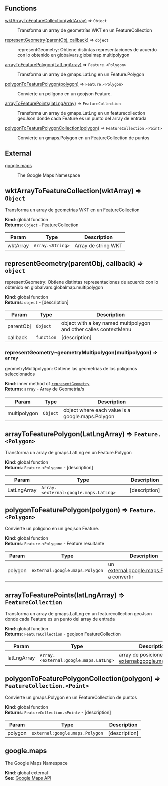 ## Functions

<dl>
<dt><a href="#wktArrayToFeatureCollection">wktArrayToFeatureCollection(wktArray)</a> ⇒ <code>Object</code></dt>
<dd><p>Transforma un array de geometrías WKT en un FeatureCollection</p>
</dd>
<dt><a href="#representGeometry">representGeometry(parentObj, callback)</a> ⇒ <code>object</code></dt>
<dd><p>representGeometry: Obtiene distintas representaciones de acuerdo con lo obtenido en globalvars.globalmap.multipolygon</p>
</dd>
<dt><a href="#arrayToFeaturePolygon">arrayToFeaturePolygon(LatLngArray)</a> ⇒ <code>Feature.&lt;Polygon&gt;</code></dt>
<dd><p>Transforma un array de gmaps.LatLng en un Feature.Polygon</p>
</dd>
<dt><a href="#polygonToFeaturePolygon">polygonToFeaturePolygon(polygon)</a> ⇒ <code>Feature.&lt;Polygon&gt;</code></dt>
<dd><p>Convierte un polígono en un geojson Feature.<Polygon></p>
</dd>
<dt><a href="#arrayToFeaturePoints">arrayToFeaturePoints(latLngArray)</a> ⇒ <code>FeatureCollection</code></dt>
<dd><p>Transforma un array de gmaps.LatLng en un featurecollection geoJson
donde cada Feature es un punto del array de entrada</p>
</dd>
<dt><a href="#polygonToFeaturePolygonCollection">polygonToFeaturePolygonCollection(polygon)</a> ⇒ <code>FeatureCollection.&lt;Point&gt;</code></dt>
<dd><p>Convierte un gmaps.Polygon en un FeatureCollection de puntos</p>
</dd>
</dl>

## External

<dl>
<dt><a href="#external_google.maps">google.maps</a></dt>
<dd><p>The Google Maps Namespace</p>
</dd>
</dl>

<a name="wktArrayToFeatureCollection"></a>

## wktArrayToFeatureCollection(wktArray) ⇒ <code>Object</code>
Transforma un array de geometrías WKT en un FeatureCollection

**Kind**: global function  
**Returns**: <code>Object</code> - FeatureCollection  

| Param | Type | Description |
| --- | --- | --- |
| wktArray | <code>Array.&lt;String&gt;</code> | Array de string WKT |

<a name="representGeometry"></a>

## representGeometry(parentObj, callback) ⇒ <code>object</code>
representGeometry: Obtiene distintas representaciones de acuerdo con lo obtenido en globalvars.globalmap.multipolygon

**Kind**: global function  
**Returns**: <code>object</code> - [description]  

| Param | Type | Description |
| --- | --- | --- |
| parentObj | <code>Object</code> | object with a key named multipolygon and other calles contextMenu |
| callback | <code>function</code> | [description] |

<a name="representGeometry..geometryMultipolygon"></a>

### representGeometry~geometryMultipolygon(multipolygon) ⇒ <code>array</code>
geometryMultipolygon: Obtiene las geometrias de los poligonos seleccionados

**Kind**: inner method of [<code>representGeometry</code>](#representGeometry)  
**Returns**: <code>array</code> - Array de Geometria/s  

| Param | Type | Description |
| --- | --- | --- |
| multipolygon | <code>Object</code> | object where each value is a google.maps.Polygon |

<a name="arrayToFeaturePolygon"></a>

## arrayToFeaturePolygon(LatLngArray) ⇒ <code>Feature.&lt;Polygon&gt;</code>
Transforma un array de gmaps.LatLng en un Feature.Polygon

**Kind**: global function  
**Returns**: <code>Feature.&lt;Polygon&gt;</code> - [description]  

| Param | Type | Description |
| --- | --- | --- |
| LatLngArray | <code>Array.&lt;external:google.maps.LatLng&gt;</code> | [description] |

<a name="polygonToFeaturePolygon"></a>

## polygonToFeaturePolygon(polygon) ⇒ <code>Feature.&lt;Polygon&gt;</code>
Convierte un polígono en un geojson Feature.<Polygon>

**Kind**: global function  
**Returns**: <code>Feature.&lt;Polygon&gt;</code> - Feature resultante  

| Param | Type | Description |
| --- | --- | --- |
| polygon | <code>external:google.maps.Polygon</code> | un [external:google.maps.Polygon](external:google.maps.Polygon) a convertir |

<a name="arrayToFeaturePoints"></a>

## arrayToFeaturePoints(latLngArray) ⇒ <code>FeatureCollection</code>
Transforma un array de gmaps.LatLng en un featurecollection geoJson
donde cada Feature es un punto del array de entrada

**Kind**: global function  
**Returns**: <code>FeatureCollection</code> - geojson FeatureCollection  

| Param | Type | Description |
| --- | --- | --- |
| latLngArray | <code>Array.&lt;external:google.maps.LatLng&gt;</code> | array de posiciones [external:google.maps.LatLng](external:google.maps.LatLng) |

<a name="polygonToFeaturePolygonCollection"></a>

## polygonToFeaturePolygonCollection(polygon) ⇒ <code>FeatureCollection.&lt;Point&gt;</code>
Convierte un gmaps.Polygon en un FeatureCollection de puntos

**Kind**: global function  
**Returns**: <code>FeatureCollection.&lt;Point&gt;</code> - [description]  

| Param | Type | Description |
| --- | --- | --- |
| polygon | <code>external:google.maps.Polygon</code> | [description] |

<a name="external_google.maps"></a>

## google.maps
The Google Maps Namespace

**Kind**: global external  
**See**: [Google Maps API](https://github.com/amenadiel/google-maps-documentation/blob/master/docs/)  
